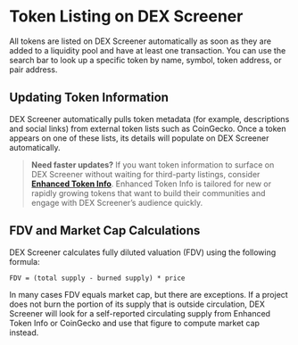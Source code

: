 # Token Listing on DEX Screener

All tokens are listed on DEX Screener automatically as soon as they are added to
a liquidity pool and have at least one transaction. You can use the search bar
to look up a specific token by name, symbol, token address, or pair address.

## Updating Token Information

DEX Screener automatically pulls token metadata (for example, descriptions and
social links) from external token lists such as CoinGecko. Once a token appears
on one of these lists, its details will populate on DEX Screener automatically.

> **Need faster updates?** If you want token information to surface on DEX
> Screener without waiting for third-party listings, consider
> [**Enhanced Token Info**](https://marketplace.dexscreener.com/product/token-info).
> Enhanced Token Info is tailored for new or rapidly growing tokens that want to
> build their communities and engage with DEX Screener’s audience quickly.

## FDV and Market Cap Calculations

DEX Screener calculates fully diluted valuation (FDV) using the following
formula:

```
FDV = (total supply - burned supply) * price
```

In many cases FDV equals market cap, but there are exceptions. If a project does
not burn the portion of its supply that is outside circulation, DEX Screener
will look for a self-reported circulating supply from Enhanced Token Info or
CoinGecko and use that figure to compute market cap instead.
